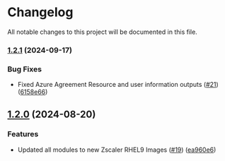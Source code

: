 # Changelog

All notable changes to this project will be documented in this file.

### [1.2.1](https://github.com/zscaler/terraform-azurerm-zpa-private-service-edge-modules/compare/v1.2.0...v1.2.1) (2024-09-17)


### Bug Fixes

* Fixed Azure Agreement Resource and user information outputs ([#21](https://github.com/zscaler/terraform-azurerm-zpa-private-service-edge-modules/issues/21)) ([6158e66](https://github.com/zscaler/terraform-azurerm-zpa-private-service-edge-modules/commit/6158e66c087f0bfeaf4eebd779fcf97e02c31b4c))

## [1.2.0](https://github.com/zscaler/terraform-azurerm-zpa-private-service-edge-modules/compare/v1.1.0...v1.2.0) (2024-08-20)


### Features

* Updated all modules to new Zscaler RHEL9 Images ([#19](https://github.com/zscaler/terraform-azurerm-zpa-private-service-edge-modules/issues/19)) ([ea960e6](https://github.com/zscaler/terraform-azurerm-zpa-private-service-edge-modules/commit/ea960e624121ffaf5ee6b9eff5730b6651b43af0))
